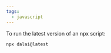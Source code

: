 ```yaml
---
tags:
  - javascript
---
```

To run the latest version of an npx script:

```sh
npx dalai@latest
```